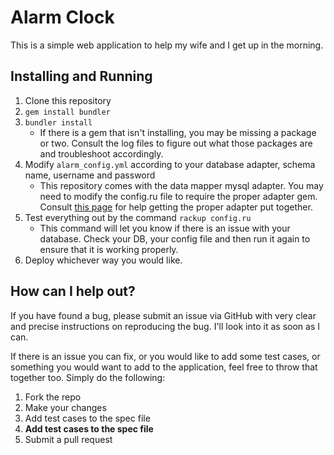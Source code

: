 # Alarm Clock

This is a simple web application to help my wife and I get up in the morning. 

## Installing and Running

1. Clone this repository
2. `gem install bundler`
3. `bundler install`
    * If there is a gem that isn't installing, you may be missing a package or two. Consult
    the log files to figure out what those packages are and troubleshoot accordingly.
4. Modify `alarm_config.yml` according to your database adapter, schema name, username and
password
    * This repository comes with the data mapper mysql adapter. You may need to modify
    the config.ru file to require the proper adapter gem. Consult [this page](http://datamapper.org/getting-started.html)
    for help getting the proper adapter put together.
5. Test everything out by the command `rackup config.ru`
    * This command will let you know if there is an issue with your database. Check your DB,
    your config file and then run it again to ensure that it is working properly.
6. Deploy whichever way you would like.

## How can I help out?

If you have found a bug, please submit an issue via GitHub with very clear and precise
instructions on reproducing the bug. I'll look into it as soon as I can.

If there is an issue you can fix, or you would like to add some test cases,
or something you would want to add to the application, feel free to throw that 
together too. Simply do the following:

1. Fork the repo
2. Make your changes
3. Add test cases to the spec file
4. **Add test cases to the spec file**
5. Submit a pull request
